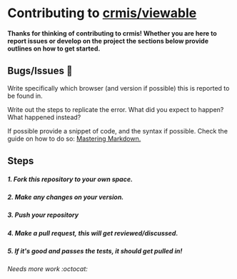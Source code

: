 # Contributing to [crmis/viewable](www.github.com/crmis/viewable)

#### Thanks for thinking of contributing to crmis! Whether you are here to report issues or develop on the project the sections below provide outlines on how to get started.

## Bugs/Issues :bug:

Write specifically which browser (and version if possible) this is reported to be found in.

Write out the steps to replicate the error. What did you expect to happen? What happened instead?

If possible provide a snippet of code, and the syntax if possible. Check the guide on how to do so:
[Mastering Markdown.](https://guides.github.com/features/mastering-markdown/)

## Steps

##### 1. Fork this repository to your own space.
##### 2. Make any changes on your version.
##### 3. Push your repository
##### 4. Make a pull request, this will get reviewed/discussed.
##### 5. If it's good and passes the tests, it should get pulled in!

###### Needs more work :octocat:
